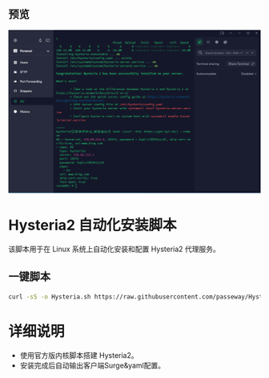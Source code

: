 ## 预览

![preview](预览.png)

# Hysteria2 自动化安装脚本

该脚本用于在 Linux 系统上自动化安装和配置 Hysteria2 代理服务。

## 一键脚本

```bash
curl -sS -o Hysteria.sh https://raw.githubusercontent.com/passeway/Hysteria/main/Hysteria.sh  && chmod +x Hysteria.sh && ./Hysteria.sh
```
# 详细说明
- 使用官方版内核脚本搭建 Hysteria2。
- 安装完成后自动输出客户端Surge&yaml配置。

